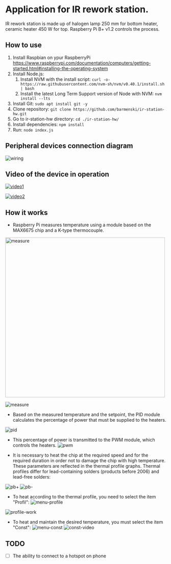 # Application for IR rework station.

IR rework station is made up of halogen lamp 250 mm for bottom heater, ceramic heater 450 W for top. Raspberry Pi B+ v1.2 controls the process.

## How to use

1. Install Raspbian on ypur RaspberryPi https://www.raspberrypi.com/documentation/computers/getting-started.html#installing-the-operating-system
2. Install Node.js:
   1. Install NVM with the install script:
      `curl -o- https://raw.githubusercontent.com/nvm-sh/nvm/v0.40.1/install.sh | bash`
   2. Install the latest Long Term Support version of Node with NVM:
      `nvm install --lts`
3. Install Git:
   `sudo apt install git -y`
4. Clone repository:
   `git clone https://github.com/barmenski/ir-station-hw.git`
5. Go to ir-station-hw directory:
   `cd ./ir-station-hw/`
6. Install dependencies:
   `npm install`
7. Run:
   `node index.js`

## Peripheral devices connection diagram

![wiring](https://github.com/barmenski/ir-station-hw/raw/main/assets/ir-station_Sketch.png)

## Video of the device in operation

[![video1](https://img.youtube.com/vi/XWZlBCWv8PI/0.jpg)](https://www.youtube.com/watch?v=XWZlBCWv8PI)

[![video2](https://img.youtube.com/vi/XlxXhoq2SfA/0.jpg)](https://www.youtube.com/watch?v=XlxXhoq2SfA)


## How it works

- Raspberry Pi measures temperature using a module based on the MAX6675 chip and a K-type thermocouple.

<img src="https://github.com/barmenski/ir-station-hw/raw/main/assets/2023-04-17-sensor.jpg" alt="measure" width="500">

![measure](https://github.com/barmenski/ir-station-hw/raw/main/assets/2023-04-17-sensor.jpg)

- Based on the measured temperature and the setpoint, the PID module calculates the percentage of power that must be supplied to the heaters.

![pid](https://github.com/barmenski/ir-station-hw/raw/main/assets/PID-diagramme.jpg)

- This percentage of power is transmitted to the PWM module, which controls the heaters.
![pwm](https://github.com/barmenski/ir-station-hw/raw/main/assets/pwm_simple.gif)

- It is necessary to heat the chip at the required speed and for the required duration in order not to damage the chip with high temperature. These parameters are reflected in the thermal profile graphs. Thermal profiles differ for lead-containing solders (products before 2006) and lead-free solders:

![pb+](https://github.com/barmenski/ir-station-hw/raw/main/assets/profile_pb+.jpg)
![pb-](https://github.com/barmenski/ir-station-hw/raw/main/assets/profile_pb-.jpg)

- To heat according to the thermal profile, you need to select the item "Profil":
![menu-profile](https://github.com/barmenski/ir-station-hw/raw/main/assets/menu_profile.png)

![profile-work](https://github.com/barmenski/ir-station-hw/raw/main/assets/profile_work.gif)

- To heat and maintain the desired temperature, you must select the item "Const":
![menu-const](https://github.com/barmenski/ir-station-hw/raw/main/assets/menu_const.png)
![const-video](https://github.com/barmenski/ir-station-hw/raw/main/assets/const_video.gif)

## TODO
- [ ] The ability to connect to a hotspot on phone